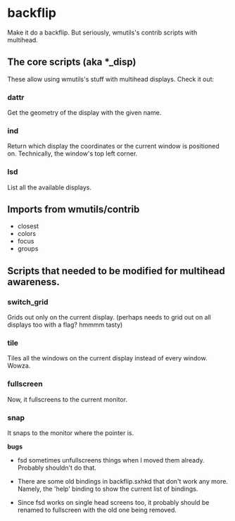 # backflip
Make it do a backflip. But seriously, wmutils's contrib scripts with multihead.

## The core scripts (aka *_disp)

These allow using wmutils's stuff with multihead displays. Check it out:

### dattr
Get the geometry of the display with the given name.

### ind
Return which display the coordinates or the current window is positioned on. Technically, the window's top left corner.

### lsd 
List all the available displays.

## Imports from wmutils/contrib
* closest
* colors
* focus
* groups

## Scripts that needed to be modified for multihead awareness.

### switch_grid
Grids out only on the current display. (perhaps needs to grid out on all displays too with a flag? hmmmm tasty)

### tile
Tiles all the windows on the current display instead of every window. Wowza.

### fullscreen
Now, it fullscreens to the current monitor. 

### snap
It snaps to the monitor where the pointer is. 


**bugs**

- fsd sometimes unfullscreens things when I moved them already. Probably shouldn't do that. 

- There are some old bindings in backflip.sxhkd that don't work any more. Namely, the 'help' binding to show the current list of bindings. 

- Since fsd works on single head screens too, it probably should be renamed to fullscreen with the old one being removed.



